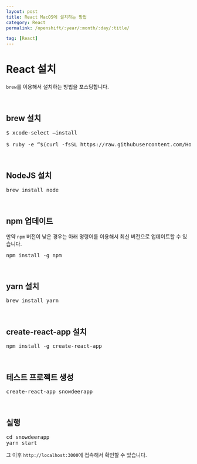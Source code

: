 ```yaml
---
layout: post
title: React MacOS에 설치하는 방법
category: React
permalink: /openshift/:year/:month/:day/:title/

tag: [React]
---
```

# React 설치

`brew`를 이용해서 설치하는 방법을 포스팅합니다.

<br>

## brew 설치

<pre class="prettyprint">
$ xcode-select –install

$ ruby -e “$(curl -fsSL https://raw.githubusercontent.com/Homebrew/install/master/install)”
</pre>

<br>

## NodeJS 설치

<pre class="prettyprint">
brew install node
</pre>

<br>

## npm 업데이트

만약 `npm` 버전이 낮은 경우는 아래 명령어를 이용해서 최신 버전으로 업데이트할 수 있습니다.

<pre class="prettyprint">
npm install -g npm
</pre>

<br>

## yarn 설치

<pre class="prettyprint">
brew install yarn
</pre>

<br>

## create-react-app 설치

<pre class="prettyprint">
npm install -g create-react-app
</pre>

<br>

## 테스트 프로젝트 생성

<pre class="prettyprint">
create-react-app snowdeerapp
</pre>

<br>

## 실행 

<pre class="prettyprint">
cd snowdeerapp
yarn start
</pre>

그 이후 `http://localhost:3000`에 접속해서 확인할 수 있습니다.

